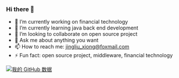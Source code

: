 ### Hi there 👋

- 🔭 I’m currently working on financial technology
- 🌱 I’m currently learning java back end development
- 👯 I’m looking to collaborate on open source project
- 💬 Ask me about anything you want
- 📫 How to reach me: jingliu_xiong@foxmail.com
- ⚡ Fun fact: open source project, middleware, financial technology

[![我的 GitHub 数据](https://github-readme-stats.vercel.app/api?username=GitHub用户名)]()
